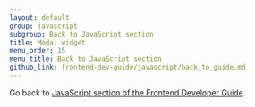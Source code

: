 ```yaml
---
layout: default
group: javascript
subgroup: Back to JavaScript section
title: Modal widget
menu_order: 15
menu_title: Back to JavaScript section
github_link: frontend-dev-guide/javascript/back_to_guide.md
---
```


Go back to <a href="{{site.gdeurl}}frontend-dev-guide/javascript/js_overview.html">JavaScript section of the Frontend Developer Guide</a>.
